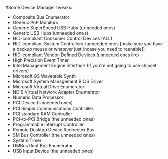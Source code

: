 #Some Device Manager tweaks: 

- Composite Bus Enumerator
- Generic PnP Monitors
- Generic SuperSpeed USB Hubs (unneeded ones)
- Generic USB Hubs (unneeded ones)
- HID-compliant Consumer Control Devices (ALL)
- HID-compliant System Controllers (unneeded ones [make sure you have a backup mouse or whatever just incase you need to reenable])
- HID-compliant Vendor-Defined Devices (unneeded ones iirc)
- High Precision Event Timer
- Intel Management Engine Interface (If you're not going to use chipset drivers)
- Microsoft GS Wavetable Synth
- Microsoft System Management BIOS Driver
- Microsoft Virtual Drive Enumerator
- NDIS Virtual Network Adapter Enumerator
- Numeric Data Processor
- PCI Device (Unneeded ones)
- PCI Simple Communications Controller
- PCI standard RAM Controller
- PCI-to-PCI Bridge (the unneeded ones)
- Programmable Interrupt Controller
- Remote Desktop Device Redirector Bus
- SM Bus Controller (the unneeded ones)
- System Timer
- UMBus Root Bus Enumerator
- USB Input Device (the unneeded ones)
